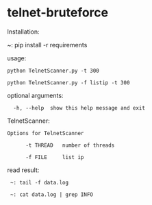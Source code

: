 # telnet-bruteforce

Installation:

~: pip install -r requirements 
                                                                 
usage: 

    python TelnetScanner.py -t 300

    python TelnetScanner.py -f listip -t 300

optional arguments:

      -h, --help  show this help message and exit

TelnetScanner:

    Options for TelnetScanner

          -t THREAD   number of threads
          
          -f FILE     list ip
  
  
 read result:
 
     ~: tail -f data.log

     ~: cat data.log | grep INFO


